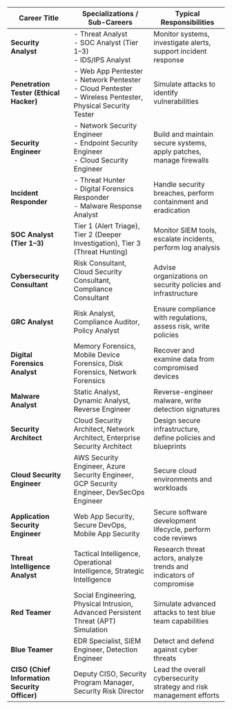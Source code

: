 
| **Career Title**                              | **Specializations / Sub-Careers**                                                                                 | **Typical Responsibilities**                                        |
| --------------------------------------------- | ----------------------------------------------------------------------------------------------------------------- | ------------------------------------------------------------------- |
| **Security Analyst**                          | - Threat Analyst<br>- SOC Analyst (Tier 1–3)<br>- IDS/IPS Analyst                                                 | Monitor systems, investigate alerts, support incident response      |
| **Penetration Tester (Ethical Hacker)**       | - Web App Pentester<br>- Network Pentester<br>- Cloud Pentester<br>- Wireless Pentester, Physical Security Tester | Simulate attacks to identify vulnerabilities                        |
| **Security Engineer**                         | - Network Security Engineer<br>- Endpoint Security Engineer<br>- Cloud Security Engineer                          | Build and maintain secure systems, apply patches, manage firewalls  |
| **Incident Responder**                        | - Threat Hunter<br>- Digital Forensics Responder<br>- Malware Response Analyst                                    | Handle security breaches, perform containment and eradication       |
| **SOC Analyst (Tier 1–3)**                    | Tier 1 (Alert Triage), Tier 2 (Deeper Investigation), Tier 3 (Threat Hunting)                                     | Monitor SIEM tools, escalate incidents, perform log analysis        |
| **Cybersecurity Consultant**                  | Risk Consultant, Cloud Security Consultant, Compliance Consultant                                                 | Advise organizations on security policies and infrastructure        |
| **GRC Analyst**                               | Risk Analyst, Compliance Auditor, Policy Analyst                                                                  | Ensure compliance with regulations, assess risk, write policies     |
| **Digital Forensics Analyst**                 | Memory Forensics, Mobile Device Forensics, Disk Forensics, Network Forensics                                      | Recover and examine data from compromised devices                   |
| **Malware Analyst**                           | Static Analyst, Dynamic Analyst, Reverse Engineer                                                                 | Reverse-engineer malware, write detection signatures                |
| **Security Architect**                        | Cloud Security Architect, Network Architect, Enterprise Security Architect                                        | Design secure infrastructure, define policies and blueprints        |
| **Cloud Security Engineer**                   | AWS Security Engineer, Azure Security Engineer, GCP Security Engineer, DevSecOps Engineer                         | Secure cloud environments and workloads                             |
| **Application Security Engineer**             | Web App Security, Secure DevOps, Mobile App Security                                                              | Secure software development lifecycle, perform code reviews         |
| **Threat Intelligence Analyst**               | Tactical Intelligence, Operational Intelligence, Strategic Intelligence                                           | Research threat actors, analyze trends and indicators of compromise |
| **Red Teamer**                                | Social Engineering, Physical Intrusion, Advanced Persistent Threat (APT) Simulation                               | Simulate advanced attacks to test blue team capabilities            |
| **Blue Teamer**                               | EDR Specialist, SIEM Engineer, Detection Engineer                                                                 | Detect and defend against cyber threats                             |
| **CISO (Chief Information Security Officer)** | Deputy CISO, Security Program Manager, Security Risk Director                                                     | Lead the overall cybersecurity strategy and risk management efforts |

